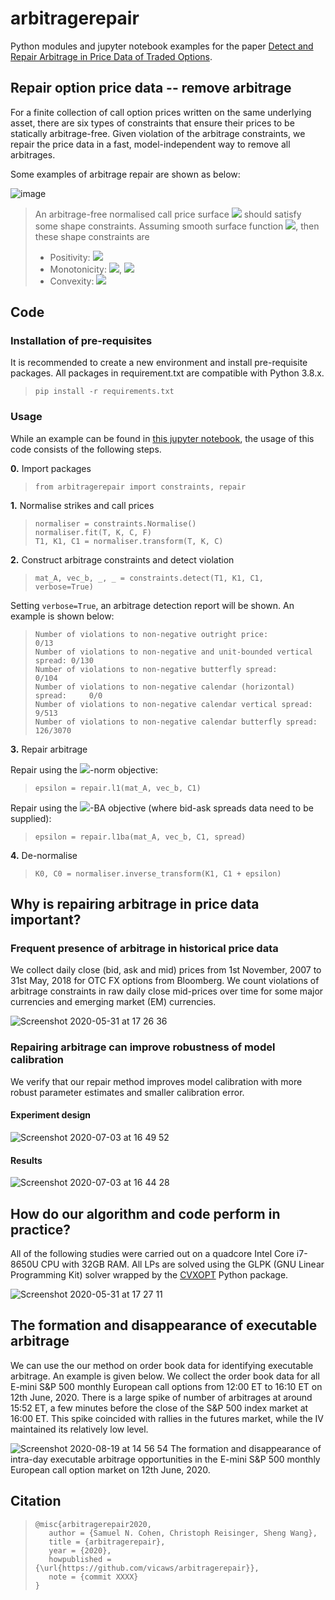 # arbitragerepair
Python modules and jupyter notebook examples for the paper [Detect and Repair
Arbitrage in Price Data of Traded Options](https://arxiv.org/abs/2008.09454).

## Repair option price data -- remove arbitrage
For a finite collection of call option prices written on the same underlying
asset, there are six types of constraints that ensure their prices to be
statically arbitrage-free. Given violation of the arbitrage constraints, we
repair the price data in a fast, model-independent way to remove all arbitrages.

Some examples of arbitrage repair are shown as below:

![image](https://user-images.githubusercontent.com/32545513/83334755-9666ad80-a2a0-11ea-9910-34137539517b.png)

>An arbitrage-free normalised call price surface
><img src="https://render.githubusercontent.com/render/math?math=(T,k) \mapsto c(T,k)">
>should satisfy some shape constraints. Assuming smooth surface function
><img src="https://render.githubusercontent.com/render/math?math=c(T,k) \in C^{1,2} (\mathbb{R}_{ %3E 0} \times \mathbb{R}_{\geq 0})">,
>then these shape constraints are
>- Positivity: <img src="https://render.githubusercontent.com/render/math?math=0 \leq c \leq 1">
>- Monotonicity: <img src="https://render.githubusercontent.com/render/math?math=-1\leq\partial c / \partial k \leq 0">, <img src="https://render.githubusercontent.com/render/math?math=\partial c / \partial T \geq 0">
>- Convexity: <img src="https://render.githubusercontent.com/render/math?math=\partial^2 c / \partial^2 k \geq 0">

## Code

### Installation of pre-requisites

It is recommended to create a new environment and install pre-requisite
packages. All packages in requirement.txt are compatible with Python 3.8.x.

>```
>pip install -r requirements.txt
>```

### Usage

While an example can be found in [this jupyter notebook](notebook/example.ipynb),
the usage of this code consists of the following steps.

**0.** Import packages

>```
>from arbitragerepair import constraints, repair
>```

**1.** Normalise strikes and call prices
>```
>normaliser = constraints.Normalise()
>normaliser.fit(T, K, C, F)
>T1, K1, C1 = normaliser.transform(T, K, C)
>```

**2.** Construct arbitrage constraints and detect violation
>```
>mat_A, vec_b, _, _ = constraints.detect(T1, K1, C1, verbose=True)
>```
Setting `verbose=True`, an arbitrage detection report will be shown. An example
is shown below:
>```
>Number of violations to non-negative outright price:                   0/13
>Number of violations to non-negative and unit-bounded vertical spread: 0/130
>Number of violations to non-negative butterfly spread:                 0/104
>Number of violations to non-negative calendar (horizontal) spread:     0/0
>Number of violations to non-negative calendar vertical spread:         9/513
>Number of violations to non-negative calendar butterfly spread:        126/3070
>```

**3.** Repair arbitrage

Repair using the
<img src="https://render.githubusercontent.com/render/math?math=\ell^1">-norm
objective:

>```
>epsilon = repair.l1(mat_A, vec_b, C1)
>```

Repair using the
<img src="https://render.githubusercontent.com/render/math?math=\ell^1">-BA
objective (where bid-ask spreads data need to be supplied):

>```
>epsilon = repair.l1ba(mat_A, vec_b, C1, spread)
>```

**4.** De-normalise

>```
>K0, C0 = normaliser.inverse_transform(K1, C1 + epsilon)
>```

## Why is repairing arbitrage in price data important?

### Frequent presence of arbitrage in historical price data

We collect daily close (bid, ask and mid) prices from 1st November, 2007 to 31st May, 
2018 for OTC FX options from Bloomberg. We count violations of arbitrage constraints 
in raw daily close mid-prices over time for some major currencies and emerging market 
(EM) currencies.

![Screenshot 2020-05-31 at 17 26 36](https://user-images.githubusercontent.com/32545513/83357422-186bda80-a364-11ea-8293-fc1ea9b6faf5.png)

### Repairing arbitrage can improve robustness of model calibration

We verify that our repair method improves model calibration with more robust parameter 
estimates and smaller calibration error.

#### Experiment design
![Screenshot 2020-07-03 at 16 49 52](https://user-images.githubusercontent.com/32545513/86484098-54bc9d00-bd4d-11ea-8fdb-f01ec9c06b76.png)

#### Results
![Screenshot 2020-07-03 at 16 44 28](https://user-images.githubusercontent.com/32545513/86483770-a7498980-bd4c-11ea-88b6-137e6d0c4855.png)

## How do our algorithm and code perform in practice?
All of the following studies were carried out on a quadcore Intel Core i7-8650U CPU 
with 32GB RAM. All LPs are solved using the GLPK (GNU Linear Programming Kit) solver 
wrapped by the [CVXOPT](https://cvxopt.org/) Python package.

![Screenshot 2020-05-31 at 17 27 11](https://user-images.githubusercontent.com/32545513/83357427-1c97f800-a364-11ea-9f38-bf034ab40952.png)

## The formation and disappearance of executable arbitrage

We can use the our method on order book data for identifying executable arbitrage. An 
example is given below. We collect the order book data for all E-mini S&P 500 monthly 
European call options from 12:00 ET to 16:10 ET on 12th June, 2020. There is a large 
spike of number of arbitrages at around 15:52 ET, a few minutes before the close of 
the S&P 500 index market at 16:00 ET. This spike coincided with rallies in the futures 
market, while the IV maintained its relatively low level.


![Screenshot 2020-08-19 at 14 56 54](https://user-images.githubusercontent.com/32545513/90644137-4c9cbc00-e22c-11ea-9f01-e5525c1a6575.png)
The formation and disappearance of intra-day executable arbitrage opportunities in the
E-mini S\&P 500 monthly European call option market on 12th June, 2020.
## Citation

>```
>@misc{arbitragerepair2020,
>    author = {Samuel N. Cohen, Christoph Reisinger, Sheng Wang},  
>    title = {arbitragerepair},
>    year = {2020},
>    howpublished = {\url{https://github.com/vicaws/arbitragerepair}},
>    note = {commit XXXX}
>}
>```
